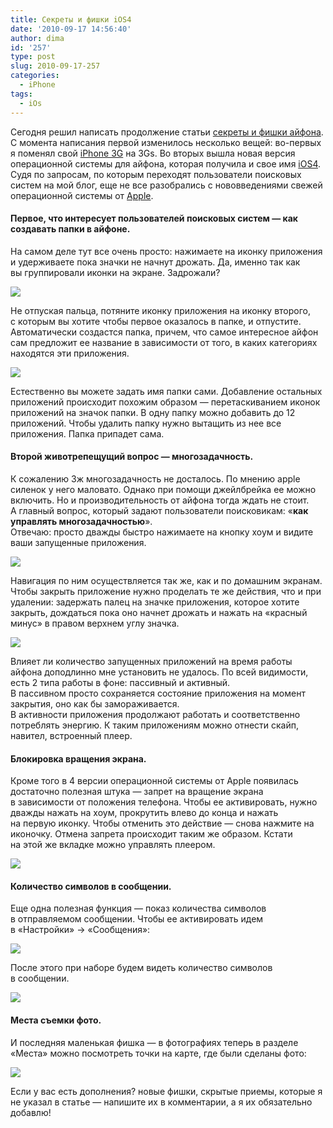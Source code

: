 ```yaml
---
title: Секреты и фишки iOS4
date: '2010-09-17 14:56:40'
author: dima
id: '257'
type: post
slug: 2010-09-17-257
categories:
  - iPhone
tags:
  - iOs
---
```


Сегодня решил написать продолжение статьи [секреты и фишки айфона](/blog/sekrety_i_fishki_iphone/2010-03-20-209).  
С момента написания первой изменилось несколько вещей: во-первых я поменял свой [iPhone 3G](/blog/kak_uskorit_rabotu_ios4_na_iphone_3g/2010-08-13-237) на 3Gs. Во вторых вышла новая версия операционной системы для айфона, которая получила и свое имя [iOS4](/search/iOS/). Судя по запросам, по которым переходят пользователи поисковых систем на мой блог, еще не все разобрались с нововведениями свежей операционной системы от [Apple](/search/Apple/).

#### Первое, что интересует пользователей поисковых систем — как создавать папки в айфоне.

На самом деле тут все очень просто: нажимаете на иконку приложения и удерживаете пока значки не начнут дрожать. Да, именно так как вы группировали иконки на экране. Задрожали?

![](/_bl/2/34605690.png)

Не отпуская пальца, потяните иконку приложения на иконку второго, с которым вы хотите чтобы первое оказалось в папке, и отпустите. Автоматически создастся папка, причем, что самое интересное айфон сам предложит ее название в зависимости от того, в каких категориях находятся эти приложения.

![](/_bl/2/82008152.png)

Естественно вы можете задать имя папки сами. Добавление остальных приложений происходит похожим образом — перетаскиванием иконок приложений на значок папки. В одну папку можно добавить до 12 приложений. Чтобы удалить папку нужно вытащить из нее все приложения. Папка припадет сама.

#### Второй животрепещущий вопрос — многозадачность.

К сожалению 3ж многозадачность не досталось. По мнению apple силенок у него маловато. Однако при помощи джейлбрейка ее можно включить. Но и производительность от айфона тогда ждать не стоит.  
А главный вопрос, который задают пользователи поисковикам: «**как управлять многозадачностью**».  
Отвечаю: просто дважды быстро нажимаете на кнопку хоум и видите ваши запущенные приложения.

![](/_bl/2/28778422.png)

Навигация по ним осуществляется так же, как и по домашним экранам.  
Чтобы закрыть приложение нужно проделать те же действия, что и при удалении: задержать палец на значке приложения, которое хотите закрыть, дождаться пока оно начнет дрожать и нажать на «красный минус» в правом верхнем углу значка.

![](/_bl/2/56596309.png)

Влияет ли количество запущенных приложений на время работы айфона доподлинно мне установить не удалось. По всей видимости, есть 2 типа работы в фоне: пассивный и активный.  
В пассивном просто сохраняется состояние приложения на момент закрытия, оно как бы замораживается.  
В активности приложения продолжают работать и соответственно потреблять энергию. К таким приложениям можно отнести скайп, навител, встроенный плеер.

#### Блокировка вращения экрана.

Кроме того в 4 версии операционной системы от Apple появилась достаточно полезная штука — запрет на вращение экрана в зависимости от положения телефона. Чтобы ее активировать, нужно дважды нажать на хоум, прокрутить влево до конца и нажать на первую иконку. Чтобы отменить это действие — снова нажмите на иконочку. Отмена запрета происходит таким же образом. Кстати на этой же вкладке можно управлять плеером.

![](/_bl/2/01315233.png)

#### Количество символов в сообщении.

Еще одна полезная функция — показ количества символов в отправляемом сообщении. Чтобы ее активировать идем в «Настройки» → «Сообщения»:

![](/_bl/2/93779097.png)

После этого при наборе будем видеть количество символов в сообщении.

![](/_bl/2/18255467.png)

#### Места съемки фото.

И последняя маленькая фишка — в фотографиях теперь в разделе «Места» можно посмотреть точки на карте, где были сделаны фото:

![](/_bl/2/12355315.png)

Если у вас есть дополнения? новые фишки, скрытые приемы, которые я не указал в статье — напишите их в комментарии, а я их обязательно добавлю!